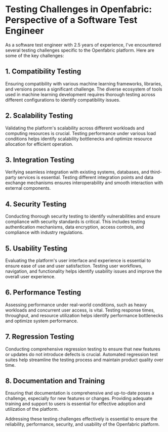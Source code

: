 # Testing Challenges in Openfabric: Perspective of a Software Test Engineer

As a software test engineer with 2.5 years of experience, I've encountered several testing challenges specific to the Openfabric platform. Here are some of the key challenges:

## 1. Compatibility Testing
Ensuring compatibility with various machine learning frameworks, libraries, and versions poses a significant challenge. The diverse ecosystem of tools used in machine learning development requires thorough testing across different configurations to identify compatibility issues.

## 2. Scalability Testing
Validating the platform's scalability across different workloads and computing resources is crucial. Testing performance under various load conditions helps identify scalability bottlenecks and optimize resource allocation for efficient operation.

## 3. Integration Testing
Verifying seamless integration with existing systems, databases, and third-party services is essential. Testing different integration points and data exchange mechanisms ensures interoperability and smooth interaction with external components.

## 4. Security Testing
Conducting thorough security testing to identify vulnerabilities and ensure compliance with security standards is critical. This includes testing authentication mechanisms, data encryption, access controls, and compliance with industry regulations.

## 5. Usability Testing
Evaluating the platform's user interface and experience is essential to ensure ease of use and user satisfaction. Testing user workflows, navigation, and functionality helps identify usability issues and improve the overall user experience.

## 6. Performance Testing
Assessing performance under real-world conditions, such as heavy workloads and concurrent user access, is vital. Testing response times, throughput, and resource utilization helps identify performance bottlenecks and optimize system performance.

## 7. Regression Testing
Conducting comprehensive regression testing to ensure that new features or updates do not introduce defects is crucial. Automated regression test suites help streamline the testing process and maintain product quality over time.

## 8. Documentation and Training
Ensuring that documentation is comprehensive and up-to-date poses a challenge, especially for new features or changes. Providing adequate training and support to users is essential for effective adoption and utilization of the platform.

Addressing these testing challenges effectively is essential to ensure the reliability, performance, security, and usability of the Openfabric platform.


